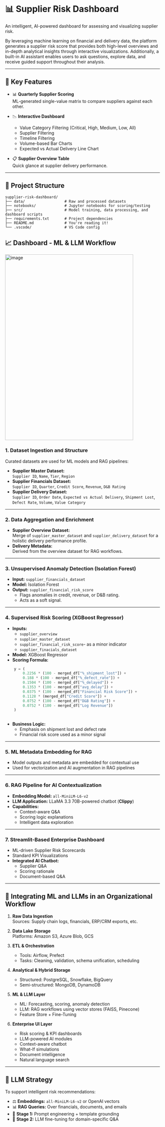 # 📊 Supplier Risk Dashboard

An intelligent, AI-powered dashboard for assessing and visualizing supplier risk.

By leveraging machine learning on financial and delivery data, the platform generates a supplier risk score that provides both high-level overviews and in-depth analytical insights through interactive visualizations. Additionally, a built-in AI assistant enables users to ask questions, explore data, and receive guided support throughout their analysis.

---

## 🧠 Key Features

- 📊 **Quarterly Supplier Scoring**  
  ML-generated single-value matrix to compare suppliers against each other.

- 📉 **Interactive Dashboard**
  - Value Category Filtering (Critical, High, Medium, Low, All)
  - Supplier Filtering
  - Timeline Filtering
  - Volume-based Bar Charts
  - Expected vs Actual Delivery Line Chart

- 📋 **Supplier Overview Table**  
  Quick glance at supplier delivery performance.

---

## 📂 Project Structure

```
supplier-risk-dashboard/
├── data/                  # Raw and processed datasets
├── notebooks/             # Jupyter notebooks for scoring/testing
├── src/                   # Model training, data processing, and dashboard scripts
├── requirements.txt       # Project dependencies
├── README.md              # You're reading it!
└── .vscode/               # VS Code config
```
</code></pre>


## 📈 Dashboard - ML & LLM Workflow
<img width="417" height="603" alt="image" src="https://github.com/user-attachments/assets/f3aa7f57-9564-4c7b-bb4c-576e429b1745" />


### 1. Dataset Ingestion and Structure
Curated datasets are used for ML models and RAG pipelines:

- **Supplier Master Dataset:**  
  `Supplier ID`, `Name`, `Tier`, `Region`
- **Supplier Financials Dataset:**  
  `Supplier ID`, `Quarter`, `Credit Score`, `Revenue`, `D&B Rating`
- **Supplier Delivery Dataset:**  
  `Supplier ID`, `Order Date`, `Expected vs Actual Delivery`, `Shipment Lost`, `Defect Rate`, `Volume`, `Value Category`

---

### 2. Data Aggregation and Enrichment

- **Supplier Overview Dataset:**  
  Merge of `supplier_master_dataset` and `supplier_delivery_dataset` for a holistic delivery performance profile.
- **Delivery Metadata:**  
  Derived from the overview dataset for RAG workflows.

---

### 3. Unsupervised Anomaly Detection (Isolation Forest)

- **Input:** `supplier_financials_dataset`  
- **Model:** Isolation Forest  
- **Output:** `supplier_financial_risk_score`
  - Flags anomalies in credit, revenue, or D&B rating.
  - Acts as a soft signal.

---

### 4. Supervised Risk Scoring (XGBoost Regressor)

- **Inputs:**
  - `supplier_overview`
  - `supplier_master_dataset`
  - `supplier_financial_risk_score`- as a minor indicator
  - `supplier_finacials_dataset`
- **Model:** XGBoost Regressor
- **Scoring Formula:**

```python
    y = (
        0.2256 * (100 - merged_df["%_shipment_lost"]) +
        0.188 * (100 - merged_df["%_defect_rate"]) +
        0.1504 * (100 - merged_df["%_delayed"]) +
        0.1353 * (100 - merged_df["avg_delay"]) +
        0.0375 * (100 - merged_df["Financial Risk Score"]) +
        0.1128 * (merged_df["Credit Score"]) +
        0.0752 * (100 - merged_df["D&B Rating"]) +
        0.0752 * (100 - merged_df["Log Revenue"])
    )
    
```
- **Business Logic:**
  - Emphasis on shipment lost and defect rate
  - Financial risk score used as a minor signal

---

### 5. ML Metadata Embedding for RAG

- Model outputs and metadata are embedded for contextual use  
- Used for vectorization and AI augmentation in RAG pipelines

---

### 6. RAG Pipeline for AI Contextualization

- **Embedding Model:** `all-MiniLM-L6-v2`  
- **LLM Application:** LLaMA 3.3 70B-powered chatbot (**Clippy**)  
- **Capabilities:**
  - Context-aware Q&A  
  - Scoring logic explanations  
  - Intelligent data exploration  

---

### 7. Streamlit-Based Enterprise Dashboard

- ML-driven Supplier Risk Scorecards  
- Standard KPI Visualizations  
- **Integrated AI Chatbot:**
  - Supplier Q&A  
  - Scoring rationale  
  - Document-based Q&A  

---

## 🏢 Integrating ML and LLMs in an Organizational Workflow

1. **Raw Data Ingestion**  
   Sources: Supply chain logs, financials, ERP/CRM exports, etc.

2. **Data Lake Storage**  
   Platforms: Amazon S3, Azure Blob, GCS

3. **ETL & Orchestration**  
   - Tools: Airflow, Prefect  
   - Tasks: Cleaning, validation, schema unification, scheduling

4. **Analytical & Hybrid Storage**
   - Structured: PostgreSQL, Snowflake, BigQuery  
   - Semi-structured: MongoDB, DynamoDB

5. **ML & LLM Layer**
   - ML: Forecasting, scoring, anomaly detection  
   - LLM: RAG workflows using vector stores (FAISS, Pinecone)  
   - Feature Store + Fine-Tuning  

6. **Enterprise UI Layer**
   - Risk scoring & KPI dashboards  
   - LLM-powered AI modules  
   - Context-aware chatbot  
   - What-If simulations  
   - Document intelligence  
   - Natural language search  

---

## 🧪 LLM Strategy

To support intelligent risk recommendations:

- ⚖️ **Embeddings:** `all-MiniLM-L6-v2` or OpenAI vectors  
- 📊 **RAG Queries:** Over financials, documents, and emails  
- 🧩 **Stage 1:** Prompt engineering + template grounding  
- 🧠 **Stage 2:** LLM fine-tuning for domain-specific Q&A  
